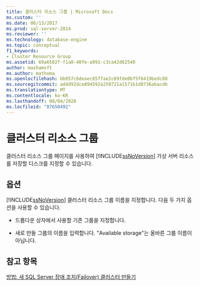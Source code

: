 ```yaml
---
title: 클러스터 리소스 그룹 | Microsoft Docs
ms.custom: ''
ms.date: 06/13/2017
ms.prod: sql-server-2014
ms.reviewer: ''
ms.technology: database-engine
ms.topic: conceptual
f1_keywords:
- Cluster Resource Group
ms.assetid: 69a6582f-f1a8-40fe-a991-c3ca42d62540
author: mashamsft
ms.author: mathoma
ms.openlocfilehash: bb057c6deaec85ffae2c69fde0bf5f6419bedc88
ms.sourcegitcommit: ad4d92dce894592a259721a1571b1d8736abacdb
ms.translationtype: MT
ms.contentlocale: ko-KR
ms.lasthandoff: 08/04/2020
ms.locfileid: "87650492"
---
```

# <a name="cluster-resource-group"></a>클러스터 리소스 그룹
  클러스터 리소스 그룹 페이지를 사용하여 [!INCLUDE[ssNoVersion](../../includes/ssnoversion-md.md)] 가상 서버 리소스를 저장할 디스크를 지정할 수 있습니다.  
  
## <a name="options"></a>옵션  
 [!INCLUDE[ssNoVersion](../../includes/ssnoversion-md.md)] 클러스터 리소스 그룹 이름을 지정합니다. 다음 두 가지 옵션을 사용할 수 있습니다.  
  
-   드롭다운 상자에서 사용할 기존 그룹을 지정합니다.  
  
-   새로 만들 그룹의 이름을 입력합니다. "Available storage"는 올바른 그룹 이름이 아닙니다.  
  
## <a name="see-also"></a>참고 항목  
 [방법: 새 SQL Server 장애 조치(Failover) 클러스터 만들기](https://go.microsoft.com/fwlink/?LinkId=190960)  
  
  
